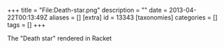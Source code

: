 +++
title = "File:Death-star.png"
description = ""
date = 2013-04-22T00:13:49Z
aliases = []
[extra]
id = 13343
[taxonomies]
categories = []
tags = []
+++

The "Death star" rendered in Racket
